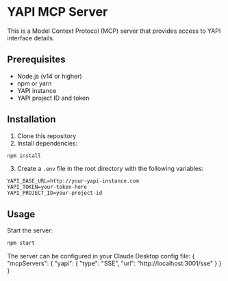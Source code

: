 # YAPI MCP Server

This is a Model Context Protocol (MCP) server that provides access to YAPI interface details.

## Prerequisites

- Node.js (v14 or higher)
- npm or yarn
- YAPI instance
- YAPI project ID and token

## Installation

1. Clone this repository
2. Install dependencies:
```bash
npm install
```

3. Create a `.env` file in the root directory with the following variables:
```
YAPI_BASE_URL=http://your-yapi-instance.com
YAPI_TOKEN=your-token-here
YAPI_PROJECT_ID=your-project-id
```

## Usage

Start the server:
```bash
npm start
```
The server can be configured in your Claude Desktop config file:
{
  "mcpServers": {
    "yapi": {
      "type": "SSE",
      "url": "http://localhost:3001/sse"
    }
  }
}
